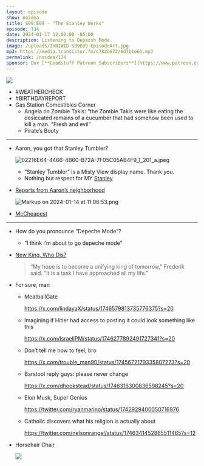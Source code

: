 ```yaml
---
layout: episode
show: noidea
title: S09:E09 - "The Stanley Works"
episode: 134
date: 2024-01-17 12:00:00 -05:00
description: Listening to Depaish Mode.
image: /uploads/IHNIWID-S09E09-EpisodeArt.jpg
mp3: https://media.transistor.fm/c782b672/6d7b1e61.mp3
permalink: /noidea/134
sponsor: Our [**Goodstuff Patreon Subscribers**](https://www.patreon.com/goodstuff "Goodstuff on Patreon") and listeners just like you! Support your favorite podcasts directly to get access to the discord and more.
---
```


![](/uploads/IHNIWID-S09E09-EpisodeArt.jpg)

- #WEATHERCHECK
- #BIRTHDAYREPORT
- Gas Station Comestibles Corner
    - Angela on Zombie Takis: “the Zombie Takis were like eating the desiccated remains of a cucumber that had somehow been used to kill a man. "Fresh and evil”
    - Pirate’s Booty

---

- Aaron, you got that Stanley Tumbler?
    
    ![02216E64-4466-4B60-B72A-7F05C05AB4F9_1_201_a.jpeg](https://prod-files-secure.s3.us-west-2.amazonaws.com/97989baf-9182-45ea-ba6c-faa1e6a32f49/fc542f5d-642c-4180-b65c-eaa522aadd49/02216E64-4466-4B60-B72A-7F05C05AB4F9_1_201_a.jpeg)
    
    - “Stanley Tumbler” is a Misty View display name. Thank you.
    - Nothing but respect for MY [Stanley](https://en.wikipedia.org/wiki/Stanley_Black_%26_Decker)
- [Reports from Aaron’s neighborhood](https://www.vvdailypress.com/story/news/2024/01/11/mountain-lion-spotted-near-bass-hill-in-apple-valley/72186151007/)
    
    ![Markup on 2024-01-14 at 11:06:53.png](https://prod-files-secure.s3.us-west-2.amazonaws.com/97989baf-9182-45ea-ba6c-faa1e6a32f49/6fdc456e-2aac-4384-9ff8-02877f6dd22c/Markup_on_2024-01-14_at_110653.png)
    
- [McCheapest](https://pantryandlarder.com/mccheapest)

---

- How do you pronounce “Depeche Mode”?
    - “I think I’m about to go depeche mode”
- [New King, Who Dis?](https://apnews.com/article/denmark-queen-king-margrethe-frederik-abdication-22d9356ab4bad4b058b2305fa8730a27)
    
    > “My hope is to become a unifying king of tomorrow,” Frederik said. “It is a task I have approached all my life.”
    > 
- For sure, man
    - MeatballGate
        
        https://x.com/lindayaX/status/1746579813735776375?s=20
        
    - Imagining if Hitler had access to posting it could look something like this
        
        https://x.com/IsraeliPM/status/1746277892491727341?s=20
        
    - Don’t tell me how to feel, bro
        
        https://x.com/trouble_man90/status/1745672179335807273?s=20
        
    - Barstool reply guys: please never change
        
        https://x.com/dhookstead/status/1746316300836598245?s=20
        
    - Elon Musk, Super Genius
        
        https://twitter.com/ryanmarino/status/1742929400050716976
        
    - Catholic discovers what his religion is actually about
        
        https://twitter.com/nelsonrangel/status/1746341452865511465?s=12
        
- Horsehair Chair
    
    ![](https://tjelser.files.wordpress.com/2015/06/by-8-horsehair-chair-it-has-a-strange-plastic-feel.jpg)